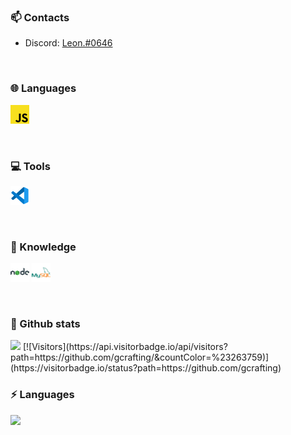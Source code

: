 ### 📫 Contacts

- Discord: <a href='https://discordapp.com/users/617364437770436608'>Leon.#0646</a>

<br />

### 🌐 Languages

<a href='https://de.wikipedia.org/wiki/JavaScript'><img width='30' height='30' src='./javascript.png'/></a>

<br />

### 💻 Tools

<a href='https://code.visualstudio.com/'><img width='30' height='30' src='./vscode.png'/></a>

<br />

### 🧠 Knowledge

<a href='https://nodejs.org/'><img width='30' height='30' src='./nodejs.png'/></a>
<a href='https://www.mysql.com'><img width='30' height='30' src='./mysql.png'/></a>

<br />

### 🚀 Github stats

<img src='https://github-readme-stats.vercel.app/api?username=gcrafting&show_icons=true&title_color=ffffff&icon_color=006ab0&text_color=daf7dc&bg_color=101010'>
[![Visitors](https://api.visitorbadge.io/api/visitors?path=https://github.com/gcrafting/&countColor=%23263759)](https://visitorbadge.io/status?path=https://github.com/gcrafting)

<br />

### ⚡ Languages

<img src='https://github-readme-stats.vercel.app/api/top-langs/?username=Mags007&show_icons=true&title_color=ffffff&icon_color=006ab0&text_color=daf7dc&bg_color=101010' />
